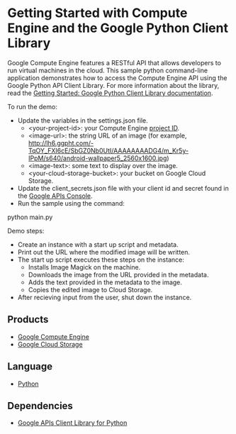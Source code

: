 # Getting Started with Compute Engine and the Google Python Client Library

Google Compute Engine features a RESTful API that allows developers to
run virtual machines in the cloud. This sample python command-line application
demonstrates how to access the Compute Engine API using the Google Python API
Client Library. For more information about the library, read the
[Getting Started: Google Python Client Library documentation][1].

To run the demo:

- Update the variables in the settings.json file.
    - &lt;your-project-id>: your Compute Engine [project ID][2].
    - &lt;image-url>: the string URL of an image (for example,
      http://lh6.ggpht.com/-TqOY_FXI6cE/SbGZ0Nb0UtI/AAAAAAAADG4/m_Kr5y-IPpM/s640/android-wallpaper5_2560x1600.jpg)
    - &lt;image-text>: some text to display over the image.
    - &lt;your-cloud-storage-bucket>: your bucket on Google Cloud Storage.
- Update the client_secrets.json file with your client id and secret found in
  the [Google APIs Console][3].
- Run the sample using the command:

python main.py

Demo steps:

- Create an instance with a start up script and metadata. 
- Print out the URL where the modified image will be written.
- The start up script executes these steps on the instance:
    - Installs Image Magick on the machine.
    - Downloads the image from the URL provided in the metadata.
    - Adds the text provided in the metadata to the image.
    - Copies the edited image to Cloud Storage.
- After recieving input from the user, shut down the instance.

## Products
- [Google Compute Engine][4]
- [Google Cloud Storage][5]

## Language
- [Python][6]

## Dependencies
- [Google APIs Client Library for Python][7]

[1]: https://developers.google.com/compute/docs/api/python_guide
[2]: https://developers.google.com/compute/docs/overview#concepts
[3]: https://code.google.com/apis/console
[4]: https://developers.google.com/compute
[5]: https://developers.google.com/storage
[6]: https://python.org
[7]: http://code.google.com/p/google-api-python-client/
